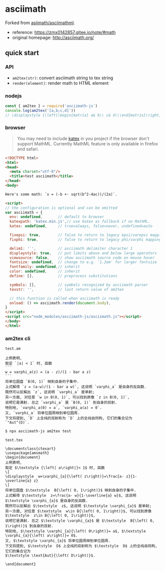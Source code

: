 # asciimath

Forked from [asiimath/asciimathml](https://github.com/asciimath/asciimathml).

- reference: https://zmx0142857.gitee.io/note/#math
- original homepage: http://asciimath.org/

## quick start

### API

- `am2tex(str)`: convert asciimath string to tex string
- `render(element)`: render math to HTML element

### nodejs

```js
const { am2tex } = require('asciimath-js')
console.log(am2tex('[a,b;c,d]'))
// \displaystyle {\left[\begin{matrix} a& b\\ c& d\\\end{matrix}\right]}
```

### browser

> You may need to include [katex](https://katex.org/) in you project if the browser don't support MathML. Currently MathML feature is only available in firefox and safari.

```html
<!DOCTYPE html>
<html>
<head>
  <meta charset="utf-8"/>
  <title>test asciimath</title>
</head>
<body>

Here's some math: `x = (-b +- sqrt(b^2-4ac))/(2a)`.

<script>
// the configuration is optional and can be omitted
var asciimath = {
  env: undefined,       // default to browser
  katexpath: 'katex.min.js',// use katex as fallback if no MathML.
  katex: undefined,     // true=always, false=never, undefined=auto

  fixepsi: true,        // false to return to legacy epsi/varepsi mapping
  fixphi: true,         // false to return to legacy phi/varphi mapping

  delim1: '`',          // asciimath delimiter character 1
  displaystyle: true,   // put limits above and below large operators
  viewsource: false,    // show asciimath source code on mouse hover
  fontsize: undefined,  // change to e.g. '1.2em' for larger fontsize
  fontfamily: undefined,// inherit
  color: undefined,     // inherit
  define: [],           // preprocess substitutions

  symbols: [],          // symbols recognized by asciimath parser
  texstr: '',           // last return value of am2tex

  // this function is called when asciimath is ready
  onload: () => asciimath.render(document.body),
}
</script>
<script src="node_modules/asciimath-js/asciimath.js"></script>
</body>
</html>
```

### am2tex cli

`test.am`

    上例表明,
    取定 `|a| < 1` 时, 函数
    ```
    w = varphi_a(z) = (a - z)/(1 - bar a z)
    ```
    将单位圆盘 `B(0, 1)` 映到自身的子集中.
    上式解得 `z = (a-w)/(1 - bar a w)`, 这说明 `varphi_a` 是自身的反函数.
    既然可以反解出 `z`, 这说明 `varphi_a` 是单射;
    另一方面, 对任意 `w in B(0, 1)`, 可以找到原像 `z in B(0, 1)`,
    说明它是满射. 总之 `varphi_a` 是 `B(0, 1)` 到自身的双射.
    特别地, `varphi_a(0) = a`, `varphi_a(a) = 0`.
    又, `varphi_a` 将单位圆周映到单位圆周.
    下文将提到, `D` 上全纯的双射称为 `D` 上的全纯自同构, 它们的集合记为
    `"Aut"(D)`.

```sh
$ npx asciimath-js am2tex test
```

`test.tex`

    \documentclass{ctexart}
    \usepackage{amsmath}
    \begin{document}
    上例表明,
    取定 $\textstyle {\left| a\right|}< 1$ 时, 函数
    \[
    \displaystyle  w=\varphi_{a}{\left( z\right)}=\frac{a- z}{1-\overline{a} z}
    \]
    将单位圆盘 $\textstyle  B{\left( 0, 1\right)}$ 映到自身的子集中.
    上式解得 $\textstyle  z=\frac{a- w}{1-\overline{a} w}$, 这说明 $\textstyle \varphi_{a}$ 是自身的反函数.
    既然可以反解出 $\textstyle  z$, 这说明 $\textstyle \varphi_{a}$ 是单射;
    另一方面, 对任意 $\textstyle  w\in B{\left( 0, 1\right)}$, 可以找到原像 $\textstyle  z\in B{\left( 0, 1\right)}$,
    说明它是满射. 总之 $\textstyle \varphi_{a}$ 是 $\textstyle  B{\left( 0, 1\right)}$ 到自身的双射.
    特别地, $\textstyle \varphi_{a}{\left( 0\right)}= a$, $\textstyle \varphi_{a}{\left( a\right)}= 0$.
    又, $\textstyle \varphi_{a}$ 将单位圆周映到单位圆周.
    下文将提到, $\textstyle  D$ 上全纯的双射称为 $\textstyle  D$ 上的全纯自同构, 它们的集合记为
    $\textstyle \text{Aut}{\left( D\right)}$.

    \end{document}
